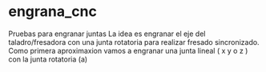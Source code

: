 # engrana_cnc
Pruebas para engranar juntas
La idea es engranar el eje del taladro/fresadora con una junta rotatoria para realizar fresado sincronizado.
Como primera aproximaxion vamos a engranar una junta lineal ( x y o z ) con la junta rotatoria (a)

